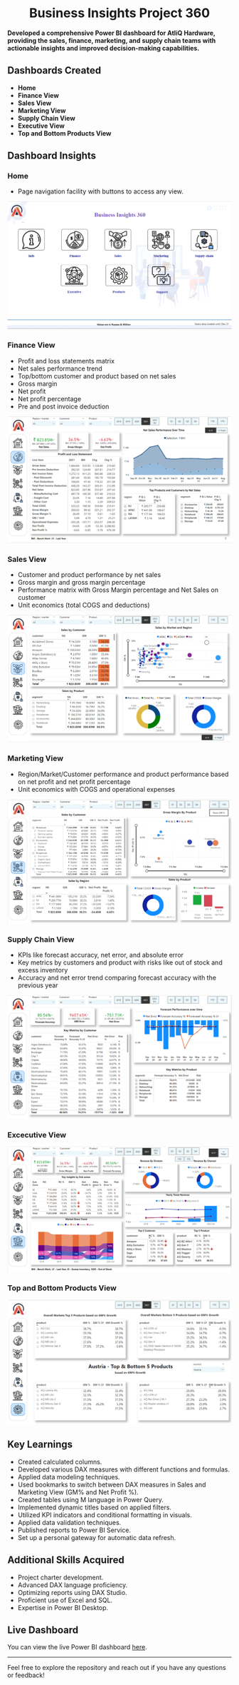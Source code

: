<h1 align="center">Business Insights Project 360</h1>

**Developed a comprehensive Power BI dashboard for AtliQ Hardware, providing the sales, finance, marketing, and supply chain teams with actionable insights and improved decision-making capabilities.**

## Dashboards Created

- **Home**
- **Finance View**
- **Sales View**
- **Marketing View**
- **Supply Chain View**
- **Executive View**
- **Top and Bottom Products View**

## Dashboard Insights

### Home
- Page navigation facility with buttons to access any view.

  
![Home.png](https://github.com/RubyaAfrin/Business_Intelligence_Project_360/blob/main/reports/home_view.png)

### Finance View
- Profit and loss statements matrix
- Net sales performance trend
- Top/bottom customer and product based on net sales
- Gross margin
- Net profit
- Net profit percentage
- Pre and post invoice deduction

  
![Finace.png](https://github.com/RubyaAfrin/Business_Intelligence_Project_360/blob/main/reports/finance_view.png)
### Sales View
- Customer and product performance by net sales
- Gross margin and gross margin percentage
- Performance matrix with Gross Margin percentage and Net Sales on customer
- Unit economics (total COGS and deductions)

![Sales View.png](https://github.com/RubyaAfrin/Business_Intelligence_Project_360/blob/main/reports/sales_view.png)


### Marketing View
- Region/Market/Customer performance and product performance based on net profit and net profit percentage
- Unit economics with COGS and operational expenses


![Marketing View.png](https://github.com/RubyaAfrin/Business_Intelligence_Project_360/blob/main/reports/marketing_view.png)

### Supply Chain View
- KPIs like forecast accuracy, net error, and absolute error
- Key metrics by customers and product with risks like out of stock and excess inventory
- Accuracy and net error trend comparing forecast accuracy with the previous year


![Supply Chain View.png](https://github.com/RubyaAfrin/Business_Intelligence_Project_360/blob/main/reports/supply_chain_view.png)

### Excecutive View

![Executive View.png](https://github.com/RubyaAfrin/Business_Intelligence_Project_360/blob/main/reports/excecutive_view.png)

### Top and Bottom Products View

![Top and Bottom Products View.png](https://github.com/RubyaAfrin/Business_Intelligence_Project_360/blob/main/reports/top%26bottom_products_view.png)

## Key Learnings

- Created calculated columns.
- Developed various DAX measures with different functions and formulas.
- Applied data modeling techniques.
- Used bookmarks to switch between DAX measures in Sales and Marketing View (GM% and Net Profit %).
- Created tables using M language in Power Query.
- Implemented dynamic titles based on applied filters.
- Utilized KPI indicators and conditional formatting in visuals.
- Applied data validation techniques.
- Published reports to Power BI Service.
- Set up a personal gateway for automatic data refresh.

## Additional Skills Acquired

- Project charter development.
- Advanced DAX language proficiency.
- Optimizing reports using DAX Studio.
- Proficient use of Excel and SQL.
- Expertise in Power BI Desktop.

## Live Dashboard

You can view the live Power BI dashboard [here](https://app.powerbi.com/groups/me/reports/1c77d45c-936e-41ac-97a5-ebcc501d22fe/ReportSectionf368c445b85579eb44ea?experience=power-bi).

---

Feel free to explore the repository and reach out if you have any questions or feedback!
